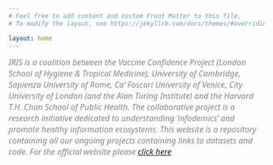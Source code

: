 ```yaml
---
# Feel free to add content and custom Front Matter to this file.
# To modify the layout, see https://jekyllrb.com/docs/themes/#overriding-theme-defaults

layout: home
---
```


<font face="Segoe UI" size="3px" color="#888584"><em>IRIS is a coalition between the Vaccine Confidence Project (London School of Hygiene & Tropical Medicine), University of Cambridge, Sapienza University of Rome, Ca’ Foscari University of Venice, City University of London (and the Alan Turing Institute) and the Harvard T.H. Chan School of Public Health. The collaborative project is a research initiative dedicated to understanding ‘infodemics’ and promote healthy information ecosystems. This website is a repository containing all our ongoing projects containing links to datasets and code. For the official website please <a href = "LINK">click here</a></em></font>
<p>
</p>